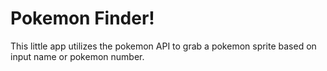 # Pokemon Finder!
This little app utilizes the pokemon API to grab a pokemon sprite based on input name or pokemon number.
